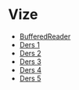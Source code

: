 # Vize

<!--Index-->

- [BufferedReader](./Ders%20%C4%B0%C3%A7eri%C4%9Fi/Vize/BufferedReader.pdf)
- [Ders 1](./Ders%20%C4%B0%C3%A7eri%C4%9Fi/Vize/Ders%201.pdf)
- [Ders 2](./Ders%20%C4%B0%C3%A7eri%C4%9Fi/Vize/Ders%202.pdf)
- [Ders 3](./Ders%20%C4%B0%C3%A7eri%C4%9Fi/Vize/Ders%203.pdf)
- [Ders 4](./Ders%20%C4%B0%C3%A7eri%C4%9Fi/Vize/Ders%204.pdf)
- [Ders 5](./Ders%20%C4%B0%C3%A7eri%C4%9Fi/Vize/Ders%205.pdf)

<!--Index-->

